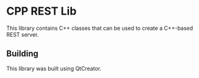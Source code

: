 # CPP REST Lib
This library contains C++ classes that can be used to create a C++-based REST server.

## Building
This library was built using QtCreator.
